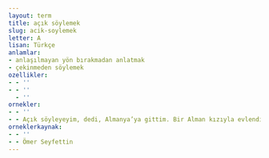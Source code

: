 ```yaml
---
layout: term
title: açık söylemek
slug: acik-soylemek
letter: A
lisan: Türkçe
anlamlar:
- anlaşılmayan yön bırakmadan anlatmak
- çekinmeden söylemek
ozellikler:
- - ''
- - ''
  - ''
ornekler:
- - ''
- - Açık söyleyeyim, dedi, Almanya’ya gittim. Bir Alman kızıyla evlendim.
orneklerkaynak:
- - ''
- - Ömer Seyfettin
---
```

